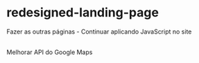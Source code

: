 # redesigned-landing-page

Fazer as outras páginas - Continuar aplicando JavaScript no site <br><br>

Melhorar API do Google Maps
